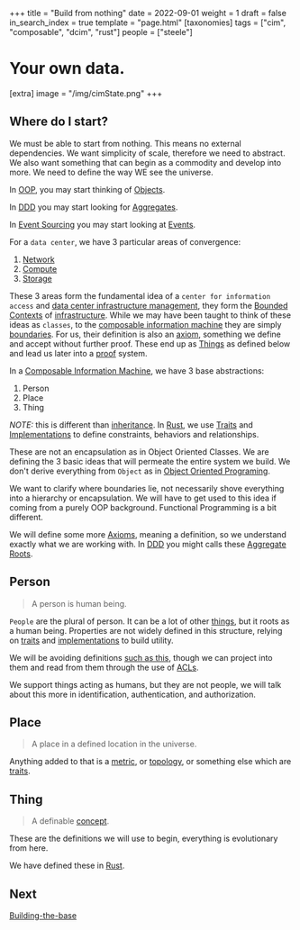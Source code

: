 +++
title = "Build from nothing"
date = 2022-09-01
weight = 1
draft = false
in_search_index = true
template = "page.html"
[taxonomies]
  tags = ["cim", "composable", "dcim", "rust"]
  people = ["steele"]

# Your own data.
[extra]
image = "/img/cimState.png"
+++
## Where do I start?

We must be able to start from nothing. This means no external dependencies.
We want simplicity of scale, therefore we need to abstract.
We also want something that can begin as a commodity and develop into more.
We need to define the way WE see the universe.

In [OOP](/library/oop), you may start thinking of [Objects](/library/object).

In [DDD](/library/ddd) you may start looking for [Aggregates](/library/aggregate).

In [Event Sourcing](/library/event-sourcing) you may start looking at [Events](/library/events).

For a `data center`, we have 3 particular areas of convergence:

  1. [Network](network)
  2. [Compute](compute)
  3. [Storage](storage)

These 3 areas form the fundamental idea of a `center for information access` and [data center infrastructure management](/library/dcim), they form the [Bounded Contexts](/library/bounded-context) of [infrastructure](/library/infrastructure). While we may have been taught to think of these ideas as `classes`, to the [composable information machine](/library/cim) they are simply [boundaries](/library/boundaries). For us, their definition is also an [axiom](/library/axiom), something we define and accept without further proof. These end up as [Things](/library/things) as defined below and lead us later into a [proof](/library/proof) system.

In a [Composable Information Machine](/library/cim), we have 3 base abstractions:

  1. Person
  2. Place
  3. Thing

*NOTE:* this is different than [inheritance](/library/inheritance). In [Rust](/library/rust), we use [Traits](/library/traits) and [Implementations](/library/implementations) to define constraints, behaviors and relationships.

These are not an encapsulation as in Object Oriented Classes. We are defining the 3 basic ideas that will permeate the entire system we build. We don't derive everything from `Object` as in [Object Oriented Programing](/library/oop).

We want to clarify where boundaries lie, not necessarily shove everything into a hierarchy or encapsulation. We will have to get used to this idea if coming from a purely OOP background. Functional Programming is a bit different.

We will define some more [Axioms](/library/axiom), meaning a definition, so we understand exactly what we are working with. In [DDD](/library/ddd) you might calls these [Aggregate Roots](/library/aggregate).

## Person

> A person is human being. 

`People` are the plural of person. It can be a lot of other [things](/library/things), but it roots as a human being. Properties are not widely defined in this structure, relying on [traits](/library/traits) and [implementations](/library/implementation) to build utility.

We will be avoiding definitions [such as this](https://schema.org/Person), though we can project into them and read from them through the use of [ACLs](/library/anti-corruption).

We support things acting as humans, but they are not people, we will talk about this more in identification, authentication, and authorization.

## Place

> A place in a defined location in the universe.

Anything added to that is a [metric](/library/metric-space), or [topology](/library/topologies), or something else which are [traits](/library/traits).

## Thing

> A definable [concept](/library/concept).

These are the definitions we will use to begin, everything is evolutionary from here.

We have defined these in [Rust](/library/rust).

## Next

[Building-the-base](/articles/build-the-base)